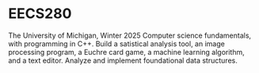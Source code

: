 # EECS280
The University of Michigan, Winter 2025  Computer science fundamentals, with programming in C++. Build a satistical analysis tool, an image processing program, a Euchre card game, a machine learning algorithm, and a text editor. Analyze and implement foundational data structures.
